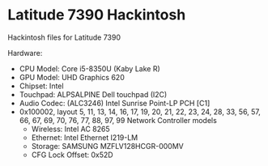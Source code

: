 # Latitude 7390 Hackintosh
Hackintosh files for Latitude 7390

Hardware:
- CPU Model: Core i5-8350U (Kaby Lake R)
- GPU Model: UHD Graphics 620
- Chipset: Intel
- Touchpad: ALPSALPINE Dell touchpad (I2C)
- Audio Codec: (ALC3246) Intel Sunrise Point-LP PCH [C1]
- 0x100002, layout 5, 11, 13, 14, 16, 17, 19, 20, 21, 22, 23, 24, 28, 33, 56, 57, 66, 67, 69, 70, 76, 77, 88, 97, 99
  Network Controller models
  - Wireless: Intel AC 8265
  - Ethernet: Intel Ethernet I219-LM
  - Storage:  SAMSUNG MZFLV128HCGR-000MV
  - CFG Lock Offset: 0x52D
